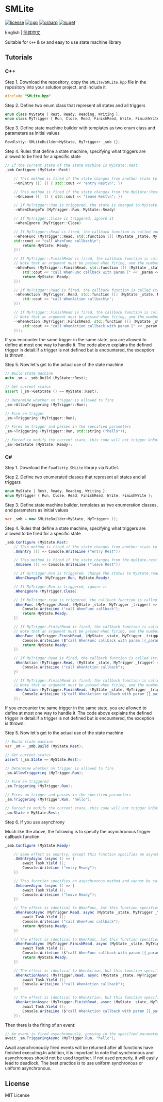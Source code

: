 # SMLite

[![license](https://img.shields.io/github/license/fawdlstty/SMLite?color=09f)](./LICENSE)
[![cpp](https://img.shields.io/lgtm/grade/cpp/github/fawdlstty/SMLite)](https://lgtm.com/projects/g/fawdlstty/SMLite)
[![csharp](https://img.shields.io/lgtm/grade/csharp/github/fawdlstty/SMLite)](https://lgtm.com/projects/g/fawdlstty/SMLite)
[![nuget](https://img.shields.io/nuget/dt/Fawdlstty.SMLite?label=NuGet%20downloads)](https://www.nuget.org/packages/Fawdlstty.SMLite)

English | [简体中文](./README.zh.md)

Suitable for `C++` & `C#` and easy to use state machine library

## Tutorials

### C++

Step 1. Download the repository, copy the `SMLite/SMLite.hpp` file in the repository into your solution project, and include it

```cpp
#include "SMLite.hpp"
```

Step 2. Define two enum class that represent all states and all triggers

```cpp
enum class MyState { Rest, Ready, Reading, Writing };
enum class MyTrigger { Run, Close, Read, FinishRead, Write, FinishWrite };
```

Step 3. Define state machine builder with templates as two enum class and parameters as initial values

```cpp
Fawdlstty::SMLiteBuilder<MyState, MyTrigger> _smb {};
```

Step 4. Rules that define a state machine, specifying what triggers are allowed to be fired for a specific state

```cpp
// If the current state of the state machine is MyState::Rest
_smb.Configure (MyState::Rest)

    // This method is fired if the state changes from another state to MyState::Rest state, not by the initial value specified when the state machine is initialized
    ->OnEntry ([] () { std::cout << "entry Rest\n"; })

    // This method is fired if the state changes from the MyState::Rest state to another state
    ->OnLeave ([] () { std::cout << "leave Rest\n"; })

    // If MyTrigger::Run is triggered, the state is changed to MyState::Ready
    ->WhenChangeTo (MyTrigger::Run, MyState::Ready)

    // If MyTrigger::Close is triggered, ignore it
    ->WhenIgnore (MyTrigger::Close)

    // If MyTrigger::Read is fired, the callback function is called and the state is adjusted to the return value
    ->WhenFunc (MyTrigger::Read, std::function ([] (MyState _state, MyTrigger _trigger) -> MyState {
    std::cout << "call WhenFunc callback\n";
        return MyState::Ready;
    }))

    // If MyTrigger::FinishRead is fired, the callback function is called and the state is adjusted to the return value
    // Note that an argument must be passed when firing, and the number and type must match exactly, otherwise an exception is thrown
    ->WhenFunc (MyTrigger::FinishRead, std::function ([] (MyState _state, MyTrigger _trigger, std::string _param) -> MyState {
        std::cout << "call WhenFunc callback with param [" << _param << "]\n";
        return MyState::Ready;
    }))

    // If MyTrigger::Read is fired, the callback function is called (triggering this method callback does not adjust the return value)
    ->WhenAction (MyTrigger::Read, std::function ([] (MyState _state, MyTrigger _trigger) {
        std::cout << "call WhenAction callback\n";
    }))

    // If MyTrigger::FinishRead is fired, the callback function is called (triggering this method callback does not adjust the return value).
    // Note that an argument must be passed when firing, and the number and type must match exactly, otherwise an exception is thrown
    ->WhenAction (MyTrigger::FinishRead, std::function ([] (MyState _state, MyTrigger _trigger, std::string _param) {
        std::cout << "call WhenAction callback with param [" << _param << "]\n";
    }));
```

If you encounter the same trigger in the same state, you are allowed to define at most one way to handle it. The code above explains the defined trigger in detail.If a trigger is not defined but is encountered, the exception is thrown.

Step 5. Now let's get to the actual use of the state machine

```cpp
// Build state machine
auto _sm = _smb.Build (MyState::Rest);

// Get current status
assert (_sm->GetState () == MyState::Rest);

// Determine whether an trigger is allowed to fire
_sm->AllowTriggering (MyTrigger::Run);

// Fire an trigger
_sm->Triggering (MyTrigger::Run);

// Fires an trigger and passes in the specified parameters
_sm->Triggering (MyTrigger::Run, std::string ("hello"));

// Forced to modify the current state, this code will not trigger OnEntry and OnLeave methods
_sm->SetState (MyState::Ready);
```

### C\#

Step 1. Download the `Fawdlstty.SMLite` library via NuGet.

Step 2. Define two enumerated classes that represent all states and all triggers

```csharp
enum MyState { Rest, Ready, Reading, Writing };
enum MyTrigger { Run, Close, Read, FinishRead, Write, FinishWrite };
```

Step 3. Define state machine builder, templates as two enumeration classes, and parameters as initial values

```csharp
var _smb = new SMLiteBuilder<MyState, MyTrigger> ();
```

Step 4. Rules that define a state machine, specifying what triggers are allowed to be fired for a specific state

```csharp
_smb.Configure (MyState.Rest)
    // This method is fired if the state changes from another state to myState.rest state, not by the initial value specified when the state machine is initialized
    .OnEntry (() => Console.WriteLine ("entry Rest"))

    // This method is fired if the state changes from the myState.rest state to another state
    .OnLeave (() => Console.WriteLine ("leave Rest"))

    // If myTrigger.Run is triggered, change the status to MyState.ready
    .WhenChangeTo (MyTrigger.Run, MyState.Ready)

    // If MyTrigger.Run is triggered, ignore it
    .WhenIgnore (MyTrigger.Close)

    // If MyTrigger.read is triggered, the callback function is called and the state is adjusted to the return value
    .WhenFunc (MyTrigger.Read, (MyState _state, MyTrigger _trigger) => {
        Console.WriteLine ("call WhenFunc callback");
        return MyState.Ready;
    })

    // If MyTrigger.FinishRead is fired, the callback function is called and the state is adjusted to the return value
    // Note that an argument must be passed when firing, and the number and type must match exactly, otherwise an exception is thrown
    .WhenFunc (MyTrigger.FinishRead, (MyState _state, MyTrigger _trigger, string _param) => {
        Console.WriteLine ($"call WhenFunc callback with param [{_param}]");
        return MyState.Ready;
    })

    // If MyTrigger.Read is fired, the callback function is called (triggering this method callback does not adjust the return value)
    .WhenAction (MyTrigger.Read, (MyState _state, MyTrigger _trigger) => {
        Console.WriteLine ("call WhenAction callback");
    })

    // If MyTrigger.FinishRead is fired, the callback function is called (triggering this method callback does not adjust the return value)
    // Note that an argument must be passed when firing, and the number and type must match exactly, otherwise an exception is thrown
    .WhenAction (MyTrigger.FinishRead, (MyState _state, MyTrigger _trigger, string _param) => {
        Console.WriteLine ($"call WhenAction callback with param [{_param}]");
    });
```

If you encounter the same trigger in the same state, you are allowed to define at most one way to handle it. The code above explains the defined trigger in detail.If a trigger is not defined but is encountered, the exception is thrown.

Step 5. Now let's get to the actual use of the state machine

```csharp
// Build state machine
var _sm = _smb.Build (MyState.Rest);

// Get current status
assert (_sm.State == MyState.Rest);

// Determine whether an trigger is allowed to fire
_sm.AllowTriggering (MyTrigger.Run);

// Fire an triggered
_sm.Triggering (MyTrigger.Run);

// Fires an trigger and passes in the specified parameters
_sm.Triggering (MyTrigger.Run, "hello");

// Forced to modify the current state, this code will not trigger OnEntry and OnLeave methods
_sm.State = MyState.Rest;
```

Step 6. If you use asynchrony

Much like the above, the following is to specify the asynchronous trigger callback function

```csharp
_smb.Configure (MyState.Ready)

    // Same effect as onEntry, except this function specifies an asynchronous method and cannot be called at the same time as OnEntry
    .OnEntryAsync (async () => {
        await Task.Yield ();
        Console.WriteLine ("entry Ready");
    })

    // This function specifies an asynchronous method and cannot be called at the same time as OnLeave
    .OnLeaveAsync (async () => {
        await Task.Yield ();
        Console.WriteLine ("leave Ready");
    })

    // The effect is identical to WhenFunc, but this function specifies an asynchronous method
    .WhenFuncAsync (MyTrigger.Read, async (MyState _state, MyTrigger _trigger) => {
        await Task.Yield ();
        Console.WriteLine ("call WhenFunc callback");
        return MyState.Ready;
    })

    // The effect is identical to WhenFunc, but this function specifies an asynchronous method
    .WhenFuncAsync (MyTrigger.FinishRead, async (MyState _state, MyTrigger _trigger, string _param) => {
        await Task.Yield ();
        Console.WriteLine ($"call WhenFunc callback with param [{_param}]");
        return MyState.Ready;
    })

    // The effect is identical to WhenAction, but this function specifies an asynchronous method
    .WhenActionAsync (MyTrigger.Read, async (MyState _state, MyTrigger _trigger) => {
        await Task.Yield ();
        Console.WriteLine ("call WhenAction callback");
    })

    // The effect is identical to WhenAction, but this function specifies an asynchronous method
    .WhenActionAsync (MyTrigger.FinishRead, async (MyState _state, MyTrigger _trigger, string _param) => {
        await Task.Yield ();
        Console.WriteLine ($"call WhenAction callback with param [{_param}]");
    });
```

Then there is the firing of an event:

```csharp
// An event is fired asynchronously, passing in the specified parameters
await _sm.TriggeringAsync (MyTrigger.Run, "hello");
```

Await asynchronously fired events will be returned after all functions have finished executing.In addition, it is important to note that synchronous and asynchronous should not be used together. If not used properly, it will easily lead to deadlock. The best practice is to use uniform synchronous or uniform asynchronous.

## License

MIT License
